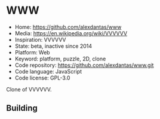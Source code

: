 # WWW

- Home: https://github.com/alexdantas/www
- Media: https://en.wikipedia.org/wiki/VVVVVV
- Inspiration: VVVVVV
- State: beta, inactive since 2014
- Platform: Web
- Keyword: platform, puzzle, 2D, clone
- Code repository: https://github.com/alexdantas/www.git
- Code language: JavaScript
- Code license: GPL-3.0

Clone of VVVVVV.

## Building
